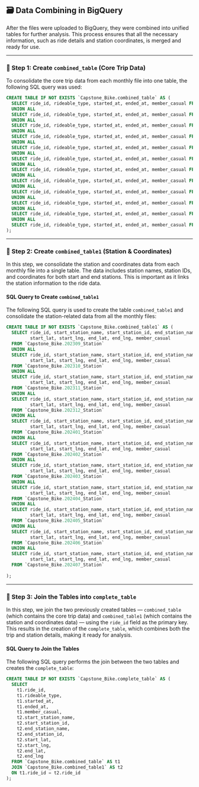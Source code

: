 ## 🗃️ Data Combining in BigQuery

After the files were uploaded to BigQuery, they were combined into unified tables for further analysis. This process ensures that all the necessary information, such as ride details and station coordinates, is merged and ready for use.

---

### 📁 Step 1: Create `combined_table` (Core Trip Data)

To consolidate the core trip data from each monthly file into one table, the following SQL query was used:

```sql
CREATE TABLE IF NOT EXISTS `Capstone_Bike.combined_table` AS (
  SELECT ride_id, rideable_type, started_at, ended_at, member_casual FROM `Capstone_Bike.202309`
  UNION ALL
  SELECT ride_id, rideable_type, started_at, ended_at, member_casual FROM `Capstone_Bike.202310`
  UNION ALL
  SELECT ride_id, rideable_type, started_at, ended_at, member_casual FROM `Capstone_Bike.202311`
  UNION ALL
  SELECT ride_id, rideable_type, started_at, ended_at, member_casual FROM `Capstone_Bike.202312`
  UNION ALL
  SELECT ride_id, rideable_type, started_at, ended_at, member_casual FROM `Capstone_Bike.202401`
  UNION ALL
  SELECT ride_id, rideable_type, started_at, ended_at, member_casual FROM `Capstone_Bike.202402`
  UNION ALL
  SELECT ride_id, rideable_type, started_at, ended_at, member_casual FROM `Capstone_Bike.202403`
  UNION ALL
  SELECT ride_id, rideable_type, started_at, ended_at, member_casual FROM `Capstone_Bike.202404`
  UNION ALL
  SELECT ride_id, rideable_type, started_at, ended_at, member_casual FROM `Capstone_Bike.202405`
  UNION ALL
  SELECT ride_id, rideable_type, started_at, ended_at, member_casual FROM `Capstone_Bike.202406`
  UNION ALL
  SELECT ride_id, rideable_type, started_at, ended_at, member_casual FROM `Capstone_Bike.202407`
  UNION ALL
  SELECT ride_id, rideable_type, started_at, ended_at, member_casual FROM `Capstone_Bike.202408`
);
```
---
### 📁 Step 2: Create `combined_table1` (Station & Coordinates)

In this step, we consolidate the station and coordinates data from each monthly file into a single table. The data includes station names, station IDs, and coordinates for both start and end stations. This is important as it links the station information to the ride data.

#### SQL Query to Create `combined_table1`

The following SQL query is used to create the table `combined_table1` and consolidate the station-related data from all the monthly files:

```sql
CREATE TABLE IF NOT EXISTS `Capstone_Bike.combined_table1` AS (
  SELECT ride_id, start_station_name, start_station_id, end_station_name, end_station_id,
         start_lat, start_lng, end_lat, end_lng, member_casual
  FROM `Capstone_Bike.202309_Station`
  UNION ALL
  SELECT ride_id, start_station_name, start_station_id, end_station_name, end_station_id,
         start_lat, start_lng, end_lat, end_lng, member_casual
  FROM `Capstone_Bike.202310_Station`
  UNION ALL
  SELECT ride_id, start_station_name, start_station_id, end_station_name, end_station_id,
         start_lat, start_lng, end_lat, end_lng, member_casual
  FROM `Capstone_Bike.202311_Station`
  UNION ALL
  SELECT ride_id, start_station_name, start_station_id, end_station_name, end_station_id,
         start_lat, start_lng, end_lat, end_lng, member_casual
  FROM `Capstone_Bike.202312_Station`
  UNION ALL
  SELECT ride_id, start_station_name, start_station_id, end_station_name, end_station_id,
         start_lat, start_lng, end_lat, end_lng, member_casual
  FROM `Capstone_Bike.202401_Station`
  UNION ALL
  SELECT ride_id, start_station_name, start_station_id, end_station_name, end_station_id,
         start_lat, start_lng, end_lat, end_lng, member_casual
  FROM `Capstone_Bike.202402_Station`
  UNION ALL
  SELECT ride_id, start_station_name, start_station_id, end_station_name, end_station_id,
         start_lat, start_lng, end_lat, end_lng, member_casual
  FROM `Capstone_Bike.202403_Station`
  UNION ALL
  SELECT ride_id, start_station_name, start_station_id, end_station_name, end_station_id,
         start_lat, start_lng, end_lat, end_lng, member_casual
  FROM `Capstone_Bike.202404_Station`
  UNION ALL
  SELECT ride_id, start_station_name, start_station_id, end_station_name, end_station_id,
         start_lat, start_lng, end_lat, end_lng, member_casual
  FROM `Capstone_Bike.202405_Station`
  UNION ALL
  SELECT ride_id, start_station_name, start_station_id, end_station_name, end_station_id,
         start_lat, start_lng, end_lat, end_lng, member_casual
  FROM `Capstone_Bike.202406_Station`
  UNION ALL
  SELECT ride_id, start_station_name, start_station_id, end_station_name, end_station_id,
         start_lat, start_lng, end_lat, end_lng, member_casual
  FROM `Capstone_Bike.202407_Station`
 
);
```
---
### 📁 Step 3: Join the Tables into `complete_table`

In this step, we join the two previously created tables — `combined_table` (which contains the core trip data) and `combined_table1` (which contains the station and coordinates data) — using the `ride_id` field as the primary key. This results in the creation of the `complete_table`, which combines both the trip and station details, making it ready for analysis.

#### SQL Query to Join the Tables

The following SQL query performs the join between the two tables and creates the `complete_table`:

```sql
CREATE TABLE IF NOT EXISTS `Capstone_Bike.complete_table` AS (
  SELECT 
    t1.ride_id,
    t1.rideable_type,
    t1.started_at,
    t1.ended_at,
    t1.member_casual,
    t2.start_station_name,
    t2.start_station_id,
    t2.end_station_name,
    t2.end_station_id,
    t2.start_lat,
    t2.start_lng,
    t2.end_lat,
    t2.end_lng
  FROM `Capstone_Bike.combined_table` AS t1
  JOIN `Capstone_Bike.combined_table1` AS t2
  ON t1.ride_id = t2.ride_id
);
```
